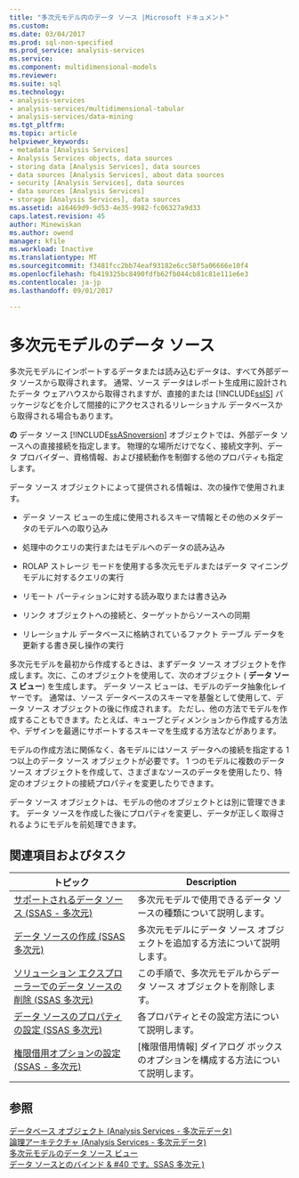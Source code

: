 ```yaml
---
title: "多次元モデル内のデータ ソース |Microsoft ドキュメント"
ms.custom: 
ms.date: 03/04/2017
ms.prod: sql-non-specified
ms.prod_service: analysis-services
ms.service: 
ms.component: multidimensional-models
ms.reviewer: 
ms.suite: sql
ms.technology:
- analysis-services
- analysis-services/multidimensional-tabular
- analysis-services/data-mining
ms.tgt_pltfrm: 
ms.topic: article
helpviewer_keywords:
- metadata [Analysis Services]
- Analysis Services objects, data sources
- storing data [Analysis Services], data sources
- data sources [Analysis Services], about data sources
- security [Analysis Services], data sources
- data sources [Analysis Services]
- storage [Analysis Services], data sources
ms.assetid: a16469d9-9d53-4e35-9982-fc06327a9d33
caps.latest.revision: 45
author: Minewiskan
ms.author: owend
manager: kfile
ms.workload: Inactive
ms.translationtype: MT
ms.sourcegitcommit: f3481fcc2bb74eaf93182e6cc58f5a06666e10f4
ms.openlocfilehash: fb419325bc8490fdfb62fb044cb81c81e111e6e3
ms.contentlocale: ja-jp
ms.lasthandoff: 09/01/2017

---
```

# <a name="data-sources-in-multidimensional-models"></a>多次元モデルのデータ ソース
  多次元モデルにインポートするデータまたは読み込むデータは、すべて外部データ ソースから取得されます。 通常、ソース データはレポート生成用に設計されたデータ ウェアハウスから取得されますが、直接的または [!INCLUDE[ssIS](../../includes/ssis-md.md)] パッケージなどを介して間接的にアクセスされるリレーショナル データベースから取得される場合もあります。  
  
 **の** データ ソース [!INCLUDE[ssASnoversion](../../includes/ssasnoversion-md.md)] オブジェクトでは、外部データ ソースへの直接接続を指定します。 物理的な場所だけでなく、接続文字列、データ プロバイダー、資格情報、および接続動作を制御する他のプロパティも指定します。  
  
 データ ソース オブジェクトによって提供される情報は、次の操作で使用されます。  
  
-   データ ソース ビューの生成に使用されるスキーマ情報とその他のメタデータのモデルへの取り込み  
  
-   処理中のクエリの実行またはモデルへのデータの読み込み  
  
-   ROLAP ストレージ モードを使用する多次元モデルまたはデータ マイニング モデルに対するクエリの実行  
  
-   リモート パーティションに対する読み取りまたは書き込み  
  
-   リンク オブジェクトへの接続と、ターゲットからソースへの同期  
  
-   リレーショナル データベースに格納されているファクト テーブル データを更新する書き戻し操作の実行  
  
 多次元モデルを最初から作成するときは、まずデータ ソース オブジェクトを作成します。次に、このオブジェクトを使用して、次のオブジェクト ( **データ ソース ビュー**) を生成します。 データ ソース ビューは、モデルのデータ抽象化レイヤーです。 通常は、ソース データベースのスキーマを基盤として使用して、データ ソース オブジェクトの後に作成されます。 ただし、他の方法でモデルを作成することもできます。たとえば、キューブとディメンションから作成する方法や、デザインを最適にサポートするスキーマを生成する方法などがあります。  
  
 モデルの作成方法に関係なく、各モデルにはソース データへの接続を指定する 1 つ以上のデータ ソース オブジェクトが必要です。 1 つのモデルに複数のデータ ソース オブジェクトを作成して、さまざまなソースのデータを使用したり、特定のオブジェクトの接続プロパティを変更したりできます。  
  
 データ ソース オブジェクトは、モデルの他のオブジェクトとは別に管理できます。 データ ソースを作成した後にプロパティを変更し、データが正しく取得されるようにモデルを前処理できます。  
  
## <a name="related-topics-and-tasks"></a>関連項目およびタスク  
  
|トピック|Description|  
|-----------|-----------------|  
|[サポートされるデータ ソース &#40;SSAS - 多次元&#41;](../../analysis-services/multidimensional-models/supported-data-sources-ssas-multidimensional.md)|多次元モデルで使用できるデータ ソースの種類について説明します。|  
|[データ ソースの作成 &#40;SSAS 多次元&#41;](../../analysis-services/multidimensional-models/create-a-data-source-ssas-multidimensional.md)|多次元モデルにデータ ソース オブジェクトを追加する方法について説明します。|  
|[ソリューション エクスプローラーでのデータ ソースの削除 &#40;SSAS 多次元&#41;](../../analysis-services/multidimensional-models/delete-a-data-source-in-solution-explorer-ssas-multidimensional.md)|この手順で、多次元モデルからデータ ソース オブジェクトを削除します。|  
|[データ ソースのプロパティの設定 &#40;SSAS 多次元&#41;](../../analysis-services/multidimensional-models/set-data-source-properties-ssas-multidimensional.md)|各プロパティとその設定方法について説明します。|  
|[権限借用オプションの設定 &#40;SSAS - 多次元&#41;](../../analysis-services/multidimensional-models/set-impersonation-options-ssas-multidimensional.md)|[権限借用情報] ダイアログ ボックスのオプションを構成する方法について説明します。|  
  
## <a name="see-also"></a>参照  
 [データベース オブジェクト &#40;Analysis Services - 多次元データ&#41;](../../analysis-services/multidimensional-models/olap-logical/database-objects-analysis-services-multidimensional-data.md)   
 [論理アーキテクチャ (Analysis Services - 多次元データ)](../../analysis-services/multidimensional-models/olap-logical/understanding-microsoft-olap-logical-architecture.md)   
 [多次元モデルのデータ ソース ビュー](../../analysis-services/multidimensional-models/data-source-views-in-multidimensional-models.md)   
 [データ ソースとのバインド & #40 です。SSAS 多次元 &#41;](../../analysis-services/multidimensional-models/data-sources-and-bindings-ssas-multidimensional.md)  
  
  

